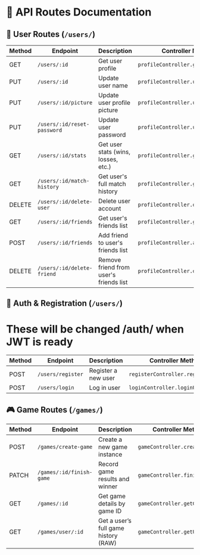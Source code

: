 # 📘 API Routes Documentation

## 👤 User Routes (`/users/`)

| Method | Endpoint                        | Description                            | Controller Method                      |
|--------|---------------------------------|----------------------------------------|----------------------------------------|
| GET    | `/users/:id`                    | Get user profile                       | `profileController.getUser`            |
| PUT    | `/users/:id`                    | Update user name                       | `profileController.updateUsername`     |
| PUT    | `/users/:id/picture`            | Update user profile picture            | `profileController.updatePicture`      |
| PUT    | `/users/:id/reset-password`     | Update user password                   | `profileController.updatePassword`     |
| GET    | `/users/:id/stats`              | Get user stats (wins, losses, etc.)    | `profileController.getStats`           |
| GET    | `/users/:id/match-history`      | Get user's full match history          | `profileController.getMatchHistory`    |
| DELETE | `/users/:id/delete-user`        | Delete user account                    | `profileController.deleteUser`         |
| GET    | `/users/:id/friends`            | Get user's friends list                | `profileController.getFriendsList`     |
| POST   | `/users/:id/friends`            | Add friend to user's friends list      | `profileController.addFriend`          |
| DELETE | `/users/:id/delete-friend`      | Remove friend from user's friends list | `profileController.deleteFriend`       |

## 🔐 Auth & Registration (`/users/`)

# These will be changed /auth/ when JWT is ready

| Method | Endpoint             | Description                        | Controller Method                 |
|--------|----------------------|------------------------------------|-----------------------------------|
| POST   | `/users/register`    | Register a new user                | `registerController.registerUser` |
| POST   | `/users/login`       | Log in user                        | `loginController.loginUser`       |

## 🎮 Game Routes (`/games/`)

| Method | Endpoint                 | Description                              | Controller Method            |
|--------|--------------------------|------------------------------------------|------------------------------|
| POST   | `/games/create-game`     | Create a new game instance               | `gameController.createGame`  |
| PATCH  | `/games/:id/finish-game` | Record game results and winner           | `gameController.finishGame`  |
| GET    | `/games/:id`             | Get game details by game ID              | `gameController.getGame`     |
| GET    | `/games/user/:id`        | Get a user’s full game history (RAW)     | `gameController.getUserGames`|

